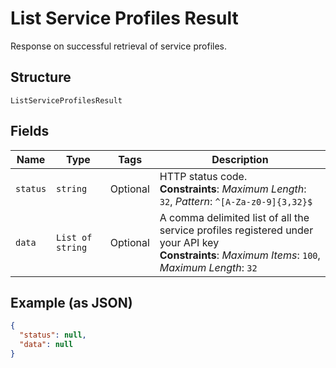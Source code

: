 
# List Service Profiles Result

Response on successful retrieval of service profiles.

## Structure

`ListServiceProfilesResult`

## Fields

| Name | Type | Tags | Description |
|  --- | --- | --- | --- |
| `status` | `string` | Optional | HTTP status code.<br>**Constraints**: *Maximum Length*: `32`, *Pattern*: `^[A-Za-z0-9]{3,32}$` |
| `data` | `List of string` | Optional | A comma delimited list of all the service profiles registered under your API key<br>**Constraints**: *Maximum Items*: `100`, *Maximum Length*: `32` |

## Example (as JSON)

```json
{
  "status": null,
  "data": null
}
```

